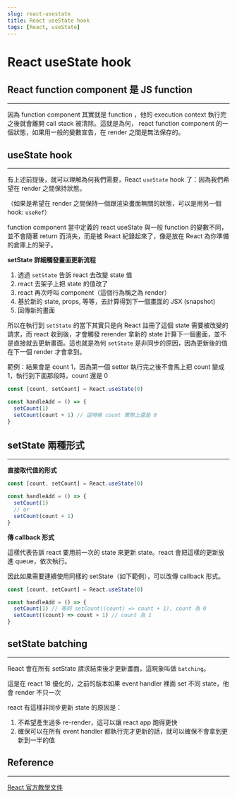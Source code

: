```yaml
---
slug: react-usestate
title: React useState hook
tags: [React, useState]
---
```


# React useState hook

## React function component 是 JS function

---

因為 function component 其實就是 function ，他的 execution context 執行完之後就會離開 call stack 被清除。這就是為何， react function component 的一個狀態，如果用一般的變數宣告，在 render 之間是無法保存的。

## useState hook

---

有上述前提後，就可以理解為何我們需要，React `useState` hook 了：因為我們希望在 render 之間保持狀態。

（如果是希望在 render 之間保持一個跟渲染畫面無關的狀態，可以是用另一個 hook: `useRef`）

function component 當中定義的 react useState 與一般 function 的變數不同，並不會隨著 return 而消失，而是被 React 紀錄起來了，像是放在 React 為你準備的倉庫上的架子。

**setState 詳細觸發畫面更新流程**

1. 透過 `setState` 告訴 react 去改變 state 值
2. react 去架子上把 state 的值改了
3. react 再次呼叫 component（這個行為稱之為 render）
4. 基於新的 state, props, 等等，去計算得到下一個畫面的 JSX (snapshot)
5. 回傳新的畫面

所以在執行到 `setState` 的當下其實只是向 React 註冊了這個 state 需要被改變的請求，而 react 收到後，才會觸發 rerender 拿新的 state 計算下一個畫面，並不是直接就去更新畫面。這也就是為何 `setState` 是非同步的原因，因為更新後的值在下一個 render 才會拿到。

範例：結果會是 count 1，因為第一個 setter 執行完之後不會馬上把 count 變成 1，執行到下面那段時，count 還是 0

```js
const [count, setCount] = React.useState(0)

const handleAdd = () => {
  setCount(1)
  setCount(count + 1) // 這時候 count 實際上還是 0
}
```

## setState 兩種形式

---

**直接取代值的形式**

```js
const [count, setCount] = React.useState(0)

const handleAdd = () => {
  setCount(1)
  // or
  setCount(count + 1)
}
```

**傳 callback 形式**

這樣代表告訴 react 要用前一次的 state 來更新 state。react 會把這樣的更新放進 queue，依次執行。

因此如果需要連續使用同樣的 setState（如下範例），可以改傳 callback 形式。

```js
const [count, setCount] = React.useState(0)

const handleAdd = () => {
  setCount(1) // 等同 setCount((count) => count + 1), count 為 0
  setCount((count) => count + 1) // count 為 1
}
```

## setState batching

---

React 會在所有 setState 請求結束後才更新畫面，這現象叫做 `batching`。

這是在 react 18 優化的，之前的版本如果 event handler 裡面 set 不同 state，他會 render 不只一次

react 有這樣非同步更新 state 的原因是：

1. 不希望產生過多 re-render，這可以讓 react app 跑得更快
2. 確保可以在所有 event handler 都執行完才更新的話，就可以確保不會拿到更新到一半的值

## Reference

---

[React 官方教學文件](https://react.dev/learn/state-as-a-snapshot)
